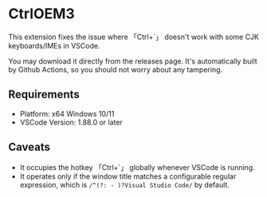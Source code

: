 # CtrlOEM3

This extension fixes the issue where 「Ctrl+`」 doesn't work with some CJK keyboards/IMEs in VSCode.

You may download it directly from the releases page. It's automatically built by Github Actions, so you should not worry about any tampering.

## Requirements

- Platform: x64 Windows 10/11
- VSCode Version: 1.88.0 or later

## Caveats

- It occupies the hotkey 「Ctrl+`」 globally whenever VSCode is running. 
- It operates only if the window title matches a configurable regular expression, which is `/^(?: - )?Visual Studio Code/` by default. 
